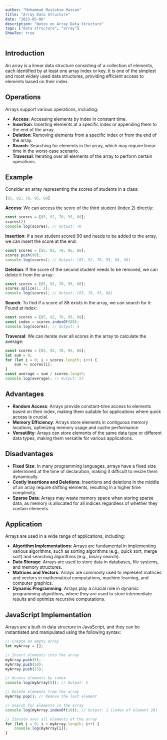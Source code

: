 ```yaml
---
author: "Mohammad Mustakim Hassan"
title: "Array Data Structure"
date: "2023-05-06"
description: "Notes on Array Data Structure"
tags: ["data structure", "array"]
ShowToc: true
---
```


## Introduction
An array is a linear data structure consisting of a collection of elements, each identified by at least one array index or key. It is one of the simplest and most widely used data structures, providing efficient access to elements based on their index.

## Operations
Arrays support various operations, including:
- **Access**: Accessing elements by index in constant time.
- **Insertion**: Inserting elements at a specific index or appending them to the end of the array.
- **Deletion**: Removing elements from a specific index or from the end of the array.
- **Search**: Searching for elements in the array, which may require linear time in the worst-case scenario.
- **Traversal**: Iterating over all elements of the array to perform certain operations.

## Example
Consider an array representing the scores of students in a class:
```javascript
[85, 92, 78, 95, 88]
```

**Access**: We can access the score of the third student (index 2) directly:
```javascript
const scores = [85, 92, 78, 95, 88];
scores[2]
console.log(scores); // Output: 78
```

**Insertion**: If a new student scored 90 and needs to be added to the array, we can insert the score at the end:
```javascript
const scores = [85, 92, 78, 95, 88];
scores.push(90);
console.log(scores); // Output: [85, 92, 78, 95, 88, 90]
```

**Deletion**: If the score of the second student needs to be removed, we can delete it from the array:
```javascript
const scores = [85, 92, 78, 95, 88];
scores.splice(1, 1);
console.log(scores); // Output: [85, 78, 95, 88]
```

**Search**: To find if a score of 88 exists in the array, we can search for it: Found at index:
```javascript
const scores = [85, 92, 78, 95, 88];
const index = scores.indexOf(88);
console.log(scores); // Output: 4
```

**Traversal**: We can iterate over all scores in the array to calculate the average:
```javascript
const scores = [85, 92, 78, 95, 88];
let sum = 0;
for (let i = 0; i < scores.length; i++) {
    sum += scores[i];
}
const average = sum / scores.length;
console.log(average); // Output: 53
```

## Advantages
- **Random Access**: Arrays provide constant-time access to elements based on their index, making them suitable for applications where quick access is crucial.
- **Memory Efficiency**: Arrays store elements in contiguous memory locations, optimizing memory usage and cache performance.
- **Versatility**: Arrays can store elements of the same data type or different data types, making them versatile for various applications.

## Disadvantages
- **Fixed Size**: In many programming languages, arrays have a fixed size determined at the time of declaration, making it difficult to resize them dynamically.
- **Costly Insertions and Deletions**: Insertions and deletions in the middle of an array require shifting elements, resulting in a higher time complexity.
- **Sparse Data**: Arrays may waste memory space when storing sparse data, as memory is allocated for all indices regardless of whether they contain elements.

## Application
Arrays are used in a wide range of applications, including:
- **Algorithm Implementations**: Arrays are fundamental in implementing various algorithms, such as sorting algorithms (e.g., quick sort, merge sort) and searching algorithms (e.g., binary search).
- **Data Storage**: Arrays are used to store data in databases, file systems, and memory structures.
- **Matrices and Vectors**: Arrays are commonly used to represent matrices and vectors in mathematical computations, machine learning, and computer graphics.
- **Dynamic Programming**: Arrays play a crucial role in dynamic programming algorithms, where they are used to store intermediate results and optimize recursive computations.

## JavaScript Implementation
Arrays are a built-in data structure in JavaScript, and they can be instantiated and manipulated using the following syntax:

```javascript
// Create an empty array
let myArray = [];

// Insert elements into the array
myArray.push(5);
myArray.push(10);
myArray.push(15);

// Access elements by index
console.log(myArray[0]); // Output: 5

// Delete elements from the array
myArray.pop(); // Remove the last element

// Search for elements in the array
console.log(myArray.indexOf(10)); // Output: 1 (index of element 10)

// Iterate over all elements of the array
for (let i = 0; i < myArray.length; i++) {
    console.log(myArray[i]);
}
```
